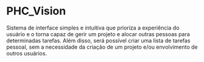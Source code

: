 # PHC_Vision
Sistema de interface simples e intuitiva que prioriza a experiência do usuário e o torna capaz de gerir um projeto e alocar outras pessoas para determinadas tarefas. Além disso, será possível criar uma lista de tarefas pessoal, sem a necessidade da criação de um projeto e/ou envolvimento de outros usuários.
